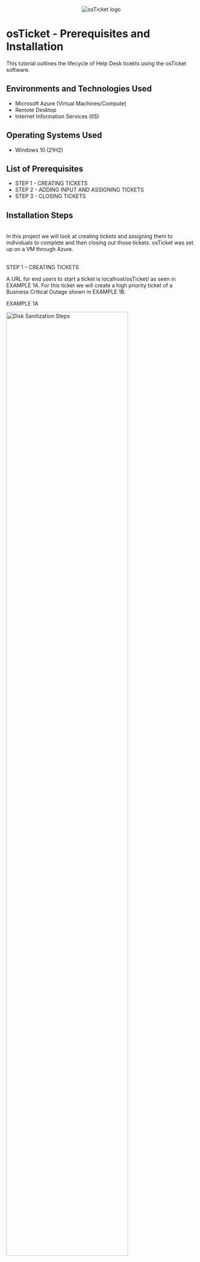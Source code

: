 <p align="center">
<img src="https://i.imgur.com/Clzj7Xs.png" alt="osTicket logo"/>
</p>

<h1>osTicket - Prerequisites and Installation</h1>
This tutorial outlines the lifecycle of Help Desk ticekts using the osTicket software.

<h2>Environments and Technologies Used</h2>

- Microsoft Azure (Virtual Machines/Compute)
- Remote Desktop
- Internet Information Services (IIS)

<h2>Operating Systems Used </h2>

- Windows 10</b> (21H2)

<h2>List of Prerequisites</h2>

- STEP 1 - CREATING TICKETS
- STEP 2 - ADDING INPUT AND ASSIGNING TICKETS
- STEP 3 - CLOSING TICKETS

<h2>Installation Steps</h2>
</p>
<p>
<br />
In this project we will look at creating tickets and assigning them to individuals to complete and then closing out those tickets. osTicket was set up on a VM through Azure.
</p>
<p>
<br />
STEP 1 – CREATING TICKETS
<p>
A URL for end users to start a ticket is localhost/osTicket/ as seen in EXAMPLE 1A. For this ticket we will create a high priority ticket of a Business Critical Outage shown in EXAMPLE 1B.
<p>
EXAMPLE 1A
<p>
<img src="https://i.imgur.com/FrdYxRE.png" height="80%" width="80%" alt="Disk Sanitization Steps"/>
</p>
<p>
<br />
</p>
EXAMPLE 1B
<img src="https://i.imgur.com/zBd1eoD.png" height="80%" width="80%" alt="Disk Sanitization Steps"/>
</p>
<p>
<br />
Additionally, two other tickets were created for this project. One was a general inquiry from Matt Hershey and another System Issues logging into Adobe by Heidi Sanders, see EXAMPLE 1C.
</p>
<br />
EXAMPLE 1C
<img src="https://i.imgur.com/xBBZHqL.png" height="80%" width="80%" alt="Disk Sanitization Steps"/>
</p>
<p>
<br />
STEP 2 – ADDING INPUT AND ASSIGNING TICKETS
</p>
<br />
EXAMPLE 2A
<p>
<img src="https://i.imgur.com/EPsgYzW.png" height="80%" width="80%" alt="Disk Sanitization Steps"/>
</p>
<p>
See below that the ticket was transferred to myself (Michael Bibelheimer) however there is an alert due to this ticket not being addressed faster due to the SLA set for SEV-A and is “Marked overdue!”. Additionally, you can view the input items for anyone who opens the ticket to provide any additional comments.
</p>
<br />
EXAMPLE 2B
<img src="https://i.imgur.com/WgbXK6m.png" height="80%" width="80%" alt="Disk Sanitization Steps"/>
</p>
<p>
When the tickets have been assigned and along with priority designation we will have osTicket displaying the following now as showing in EXAMPLE 2C.
</p>
<br />
EXAMPLE 2C
<img src="https://i.imgur.com/Aum1jNu.png" height="80%" width="80%" alt="Disk Sanitization Steps"/>
</p>
<p>
STEP 3 – CLOSING TICKETS
</p>
<br />
Logging in as Jane Doe we see that she has been assigned the ticket “When Are We Getting a Hardware Refresh”. When she logs into the tickets that are assigned to her she is able to open and add comments. After she emails Matt Hershey about the status she replies to the ticket and then selects “Resolved”. Later Michael closes out the ticket and we can see all activity pertaining to this ticket. See EX 3A
</p>
<br />
EXAMPLE 3A
<p>
<img src="https://i.imgur.com/LqQ4Z5T.png" height="80%" width="80%" alt="Disk Sanitization Steps"/>
</p>
<p>

</p>
<br />
END OF PROJECT
